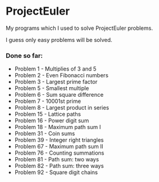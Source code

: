 # ProjectEuler

My programs which I used to solve ProjectEuler problems.

I guess only easy problems will be solved.

### Done so far:

- Problem 1 - Multiplies of 3 and 5
- Problem 2 - Even Fibonacci numbers
- Problem 3 - Largest prime factor
- Problem 5 - Smallest multiple
- Problem 6 - Sum square difference
- Problem 7 - 10001st prime
- Problem 8 - Largest product in series
- Problem 15 - Lattice paths
- Problem 16 - Power digit sum
- Problem 18 - Maximum path sum I
- Problem 31 - Coin sums
- Problem 39 - Integer right triangles
- Problem 67 - Maximum path sum II
- Problem 76 - Counting summations
- Problem 81 - Path sum: two ways
- Problem 82 - Path sum: three ways
- Problem 92 - Square digit chains
